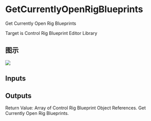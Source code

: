 # GetCurrentlyOpenRigBlueprints

Get Currently Open Rig Blueprints

Target is Control Rig Blueprint Editor Library

## 图示

![]($-20221218-18323156.png)

## Inputs

## Outputs

Return Value: Array of Control Rig Blueprint Object References. Get Currently Open Rig Blueprints.

